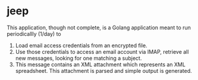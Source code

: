 # jeep

This application, though not complete, is a Golang application meant to run periodicallly (1/day) to 

1. Load email access credentials from an encrypted file.
2. Use those credentials to access an email account via IMAP, retrieve all new messages, looking for one matching a subject.
3. This message contains an XML attachment which represents an XML spreadsheet. This attachment is parsed and simple output is generated. 

